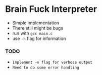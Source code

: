 # Brain Fuck Interpreter

- Simple implementation
- There still might be bugs
- run with `gcc main.c`
- use `-h` flag for information

### TODO
- `Implement -v flag for verbose output`
- `Need to do some error handling`

